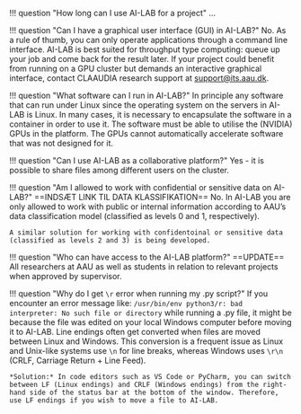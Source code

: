 !!! question "How long can I use AI-LAB for a project"
    ...

!!! question "Can I have a graphical user interface (GUI) in AI-LAB?"
    No. As a rule of thumb, you can only operate applications through a command line interface. AI-LAB is best suited for throughput type computing: queue up your job and come back for the result later. If your project could benefit from running on a GPU cluster but demands an interactive graphical interface, contact CLAAUDIA research support at support@its.aau.dk.

!!! question "What software can I run in AI-LAB?"
    In principle any software that can run under Linux since the operating system on the servers in AI-LAB is Linux. In many cases, it is necessary to encapsulate the software in a container in order to use it. The software must be able to utilise the (NVIDIA) GPUs in the platform. The GPUs cannot automatically accelerate software that was not designed for it.

!!! question "Can I use AI-LAB as a collaborative platform?"
    Yes - it is possible to share files among different users on the cluster.

!!! question "Am I allowed to work with confidential or sensitive data on AI-LAB?"
    ==INDSÆT LINK TIL DATA KLASSIFIKATION==
    No. In AI-LAB you are only allowed to work with public or internal information according to AAU’s data classification model (classified as levels 0 and 1, respectively).
    
    A similar solution for working with confidentoinal or sensitive data (classified as levels 2 and 3) is being developed.

!!! question "Who can have access to the AI-LAB platform?"
    ==UPDATE==
    All researchers at AAU as well as students in relation to relevant projects when approved by supervisor.

!!! question "Why do I get `\r` error when running my .py script?"
    If you encounter an error message like: `/usr/bin/env python3/r: bad interpreter: No such file or directory` while running a .py file, it might be because the file was edited on your local Windows computer before moving it to AI-LAB. Line endings often get converted when files are moved between Linux and Windows. This conversion is a frequent issue as Linux and Unix-like systems use `\n` for line breaks, whereas Windows uses `\r\n` (CRLF, Carriage Return + Line Feed). 
    
    *Solution:* In code editors such as VS Code or PyCharm, you can switch between LF (Linux endings) and CRLF (Windows endings) from the right-hand side of the status bar at the bottom of the window. Therefore, use LF endings if you wish to move a file to AI-LAB.
